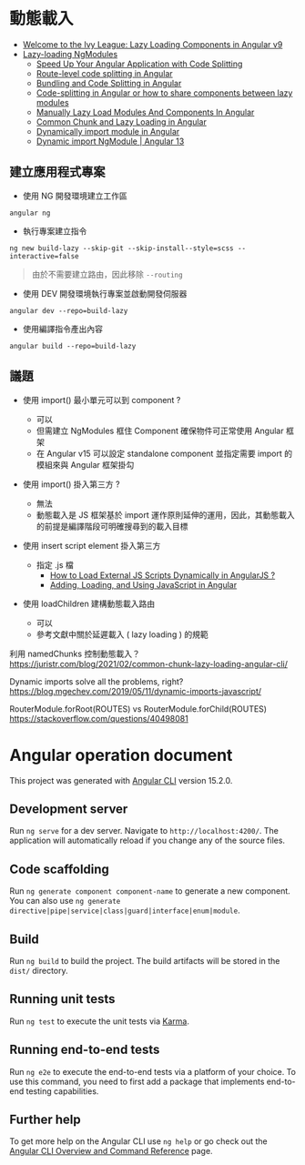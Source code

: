 # 動態載入

+ [Welcome to the Ivy League: Lazy Loading Components in Angular v9](https://netbasal.com/welcome-to-the-ivy-league-lazy-loading-components-in-angular-v9-e76f0ee2854a)
+ [Lazy-loading NgModules](https://angular.io/guide/lazy-loading-ngmodules)
    - [Speed Up Your Angular Application with Code Splitting](https://www.telerik.com/blogs/speed-up-angular-application-code-splitting)
    - [Route-level code splitting in Angular](https://web.dev/route-level-code-splitting-in-angular/)
    - [Bundling and Code Splitting in Angular](https://www.pluralsight.com/guides/bundling-and-code-splitting-in-angular)
    - [Code-splitting in Angular or how to share components between lazy modules](https://indepth.dev/posts/1267/code-splitting-in-angular-or-how-to-share-components-between-lazy-modules-2)
    - [Manually Lazy Load Modules And Components In Angular](https://mokkapps.de/blog/manually-lazy-load-modules-and-components-in-angular/)
    - [Common Chunk and Lazy Loading in Angular](https://juristr.com/blog/2021/02/common-chunk-lazy-loading-angular-cli/)
    - [Dynamically import module in Angular](https://dev.to/railsstudent/dynamically-import-module-in-angular-29n6)
    - [Dynamic import NgModule | Angular 13](https://medium.com/@teslenkooleg2017/e7183c6743c6)

## 建立應用程式專案

+ 使用 NG 開發環境建立工作區
```
angular ng
```

+ 執行專案建立指令
```
ng new build-lazy --skip-git --skip-install--style=scss --interactive=false
```
> 由於不需要建立路由，因此移除 ```--routing```

+ 使用 DEV 開發環境執行專案並啟動開發伺服器
```
angular dev --repo=build-lazy
```

+ 使用編譯指令產出內容
```
angular build --repo=build-lazy
```

## 議題

+ 使用 import() 最小單元可以到 component ?
  - 可以
  - 但需建立 NgModules 框住 Component 確保物件可正常使用 Angular 框架
  - 在 Angular v15 可以設定 standalone component 並指定需要 import 的模組來與 Angular 框架掛勾

+ 使用 import() 掛入第三方 ?
  - 無法
  - 動態載入是 JS 框架基於 import 運作原則延伸的運用，因此，其動態載入的前提是編譯階段可明確搜尋到的載入目標

+ 使用 insert script element 掛入第三方
  - 指定 .js 檔
      + [How to Load External JS Scripts Dynamically in AngularJS ?](https://www.geeksforgeeks.org/how-to-load-external-js-scripts-dynamically-in-angularjs/)
      + [Adding, Loading, and Using JavaScript in Angular](https://medium.com/@Codeible/adding-loading-and-using-javascript-in-angular-3281ea4b056b)

+ 使用 loadChildren 建構動態載入路由
    - 可以
    - 參考文獻中關於延遲載入 ( lazy loading ) 的規範

利用 namedChunks 控制動態載入？
https://juristr.com/blog/2021/02/common-chunk-lazy-loading-angular-cli/

Dynamic imports solve all the problems, right?
https://blog.mgechev.com/2019/05/11/dynamic-imports-javascript/

RouterModule.forRoot(ROUTES) vs RouterModule.forChild(ROUTES)
https://stackoverflow.com/questions/40498081

# Angular operation document

This project was generated with [Angular CLI](https://github.com/angular/angular-cli) version 15.2.0.

## Development server

Run `ng serve` for a dev server. Navigate to `http://localhost:4200/`. The application will automatically reload if you change any of the source files.

## Code scaffolding

Run `ng generate component component-name` to generate a new component. You can also use `ng generate directive|pipe|service|class|guard|interface|enum|module`.

## Build

Run `ng build` to build the project. The build artifacts will be stored in the `dist/` directory.

## Running unit tests

Run `ng test` to execute the unit tests via [Karma](https://karma-runner.github.io).

## Running end-to-end tests

Run `ng e2e` to execute the end-to-end tests via a platform of your choice. To use this command, you need to first add a package that implements end-to-end testing capabilities.

## Further help

To get more help on the Angular CLI use `ng help` or go check out the [Angular CLI Overview and Command Reference](https://angular.io/cli) page.
